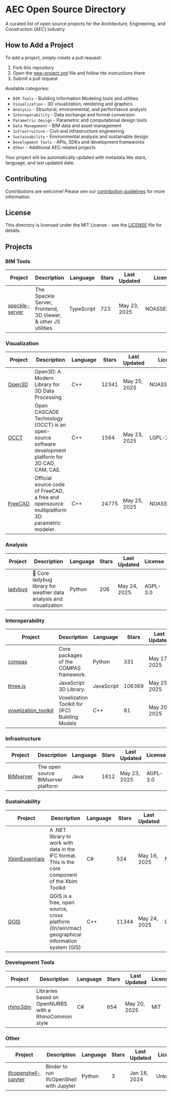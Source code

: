 # AEC Open Source Directory

A curated list of open source projects for the Architecture, Engineering, and Construction (AEC) industry.

## How to Add a Project

To add a project, simply create a pull request:

1. Fork this repository
2. Open the [new-project.yml](new-project.yml) file and follow hte instructions there
3. Submit a pull request

Available categories:

- `BIM Tools` - Building Information Modeling tools and utilities
- `Visualization` - 3D visualization, rendering and graphics
- `Analysis` - Structural, environmental, and performance analysis
- `Interoperability` - Data exchange and format conversion
- `Parametric Design` - Parametric and computational design tools
- `Data Management` - BIM data and asset management
- `Infrastructure` - Civil and infrastructure engineering
- `Sustainability` - Environmental analysis and sustainable design
- `Development Tools` - APIs, SDKs and development frameworks
- `Other` - Additional AEC-related projects

Your project will be automatically updated with metadata like stars, language, and last updated date.

## Contributing

Contributions are welcome! Please see our [contribution guidelines](CONTRIBUTING.md) for more information.

## License

This directory is licensed under the MIT License - see the [LICENSE](LICENSE) file for details.

## Projects

### BIM Tools

| Project | Description | Language | Stars | Last Updated | License |
|---------|-------------|----------|-------|--------------|--------|
| [speckle-server](https://github.com/specklesystems/speckle-server) | The Speckle Server, Frontend, 3D Viewer, & other JS utilities. | TypeScript | 723 | May 23, 2025 | NOASSERTION |

### Visualization

| Project | Description | Language | Stars | Last Updated | License |
|---------|-------------|----------|-------|--------------|--------|
| [Open3D](https://github.com/isl-org/Open3D) | Open3D: A Modern Library for 3D Data Processing | C++ | 12341 | May 25, 2025 | NOASSERTION |
| [OCCT](https://github.com/Open-Cascade-SAS/OCCT) | Open CASCADE Technology (OCCT) is an open-source software development platform for 3D CAD, CAM, CAE. | C++ | 1564 | May 23, 2025 | LGPL-2.1 |
| [FreeCAD](https://github.com/FreeCAD/FreeCAD) | Official source code of FreeCAD, a free and opensource multiplatform 3D parametric modeler. | C++ | 24775 | May 25, 2025 | NOASSERTION |

### Analysis

| Project | Description | Language | Stars | Last Updated | License |
|---------|-------------|----------|-------|--------------|--------|
| [ladybug](https://github.com/ladybug-tools/ladybug) | 🐞 Core ladybug library for weather data analysis and visualization | Python | 206 | May 24, 2025 | AGPL-3.0 |

### Interoperability

| Project | Description | Language | Stars | Last Updated | License |
|---------|-------------|----------|-------|--------------|--------|
| [compas](https://github.com/compas-dev/compas) | Core packages of the COMPAS framework. | Python | 331 | May 17, 2025 | MIT |
| [three.js](https://github.com/mrdoob/three.js) | JavaScript 3D Library. | JavaScript | 106369 | May 25, 2025 | MIT |
| [voxelization_toolkit](https://github.com/IfcOpenShell/voxelization_toolkit) | Voxelization Toolkit for (IFC) Building Models | C++ | 81 | May 20, 2025 | MIT |

### Infrastructure

| Project | Description | Language | Stars | Last Updated | License |
|---------|-------------|----------|-------|--------------|--------|
| [BIMserver](https://github.com/opensourceBIM/BIMserver) | The open source BIMserver platform | Java | 1612 | May 23, 2025 | AGPL-3.0 |

### Sustainability

| Project | Description | Language | Stars | Last Updated | License |
|---------|-------------|----------|-------|--------------|--------|
| [XbimEssentials](https://github.com/xBimTeam/XbimEssentials) | A .NET library to work with data in the IFC format. This is the core component of the Xbim Toolkit | C# | 524 | May 16, 2025 | NOASSERTION |
| [QGIS](https://github.com/qgis/QGIS) | QGIS is a free, open source, cross platform (lin/win/mac) geographical information system (GIS) | C++ | 11344 | May 24, 2025 | GPL-2.0 |

### Development Tools

| Project | Description | Language | Stars | Last Updated | License |
|---------|-------------|----------|-------|--------------|--------|
| [rhino3dm](https://github.com/mcneel/rhino3dm) | Libraries based on OpenNURBS with a RhinoCommon style | C# | 654 | May 20, 2025 | MIT |

### Other

| Project | Description | Language | Stars | Last Updated | License |
|---------|-------------|----------|-------|--------------|--------|
| [ifcopenshell-jupyter](https://github.com/IfcOpenShell/ifcopenshell-jupyter) | Binder to run IfcOpenShell with Jupyter | Python | 3 | Jan 18, 2024 | Unknown |

